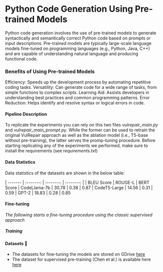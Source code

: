 
# Python Code Generation Using Pre-trained Models

Python code generation involves the use of pre-trained models to generate syntactically and semantically correct Python code based on prompts or input descriptions. Pre-trained models are typically large-scale language models fine-tuned on programming languages (e.g., Python, Java, C++) and are capable of understanding natural language and producing functional code.

###  Benefits of Using Pre-trained Models
Efficiency: Speeds up the development process by automating repetitive coding tasks.
Versatility: Can generate code for a wide range of tasks, from simple functions to complex scripts.
Learning Aid: Assists developers in understanding best practices and common programming patterns.
Error Reduction: Helps identify and resolve syntax or logical errors in code.

#### Pipeline Description

To replicate the experiments you can rely on this two files *vulrepair_main.py* and *vulrepair_main_prompt.py*.
While the former can be used to retrain the original VulRepair approach as well as the ablation model (i.e., T5-base without pre-training), the latter serves the promp-tuning procedure.  Before starting replicating any of the experiments we performed, make sure to install the requirements (see *requirements.txt*)

#### Data Statistics

Data statistics of the datasets are shown in the below table:


| ------- | :-------:   | :-------:       | :-------:
|         |   BLEU Score |  ROUGE-L  | BERT Score
|  CodeLlama-7b  |   30.78     |    0.38       |  0.87
|  CodeT5-Large  |   14.56      |    0.31          |  0.59
|   GPT-2  |  18.83     |    0.28        |  0.85

#### Fine-tuning  

*The following starts a fine-tuning procedure using the classic supervised approach*

##### Training




#### Datasets :paperclip:

* The datasets for fine-tuning the models are stored on GDrive <a href="https://drive.google.com/drive/folders/1-3eLMTVLx8evwC9ROUBq9q-IdYHuy_WK?usp=sharing">here</a>
* The dataset for supervised pre-training (Chen et al.) is available here <a href="https://drive.google.com/drive/folders/1DtaNb2FaxGiei8DI1NGy4X9tYlYsxtp3?usp=sharing">here</a>
